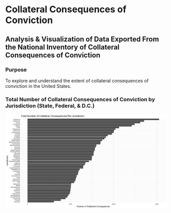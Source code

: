 <!DOCTYPE html>
<html>
  <head></head>
  <body>
    <h1>Collateral Consequences of Conviction</h1>
    <h2>Analysis & Visualization of Data Exported From the National Inventory of Collateral Consequences of Conviction</h2>
    <h3>Purpose</h3>
    <p>To explore and understand the extent of collateral consequences of conviction in the United States.</p>
    <h3>Total Number of Collateral Consequences of Conviction by Jurisdiction (State, Federal, & D.C.)</h3>
    <img src = "./collateral_consequences/total_counts_by_jurisdiction.jpeg">
  </body>
</html>
